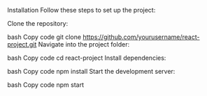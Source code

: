 Installation
Follow these steps to set up the project:

Clone the repository:

bash
Copy code
git clone https://github.com/yourusername/react-project.git
Navigate into the project folder:

bash
Copy code
cd react-project
Install dependencies:

bash
Copy code
npm install
Start the development server:

bash
Copy code
npm start
